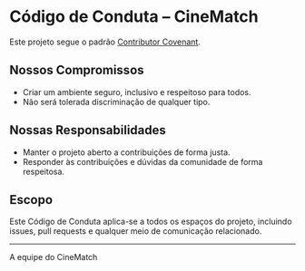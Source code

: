 # Código de Conduta – CineMatch

Este projeto segue o padrão [Contributor Covenant](https://www.contributor-covenant.org/pt-br/version/2/1/code_of_conduct/).

## Nossos Compromissos
- Criar um ambiente seguro, inclusivo e respeitoso para todos.
- Não será tolerada discriminação de qualquer tipo.

## Nossas Responsabilidades
- Manter o projeto aberto a contribuições de forma justa.
- Responder às contribuições e dúvidas da comunidade de forma respeitosa.

## Escopo
Este Código de Conduta aplica-se a todos os espaços do projeto, incluindo issues, pull requests e qualquer meio de comunicação relacionado.

---
A equipe do CineMatch
